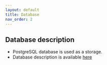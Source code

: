 ```yaml
---
layout: default
title: Database
nav_order: 2
---
```


## Database description

* PostgreSQL database is used as a storage.
* Database description is available [here](./db-description/index.html)
